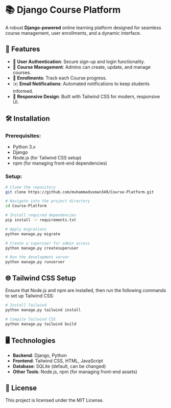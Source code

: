 # 📚 Django Course Platform

A robust **Django-powered** online learning platform designed for seamless course management, user enrollments, and a dynamic interface.

## 🚀 Features
- 🔐 **User Authentication**: Secure sign-up and login functionality.
- 📖 **Course Management**: Admins can create, update, and manage courses.
- 👥 **Enrollments**: Track each Course progress.
- ✉️ **Email Notifications**: Automated notifications to keep students informed.
- 🎨 **Responsive Design**: Built with Tailwind CSS for modern, responsive UI.

## 🛠️ Installation

### Prerequisites:
- Python 3.x
- Django
- Node.js (for Tailwind CSS setup)
- npm (for managing front-end dependencies)

### Setup:

```bash
# Clone the repository
git clone https://github.com/muhammadusman349/Course-Platform.git

# Navigate into the project directory
cd Course-Platform

# Install required dependencies
pip install -r requirements.txt

# Apply migrations
python manage.py migrate

# Create a superuser for admin access
python manage.py createsuperuser

# Run the development server
python manage.py runserver

```


## 🌐 Tailwind CSS Setup

Ensure that Node.js and npm are installed, then run the following commands to set up Tailwind CSS:

```bash
# Install Tailwind
python manage.py tailwind install

# Compile Tailwind CSS
python manage.py tailwind build

```
## 🖥️ Technologies
- **Backend**: Django, Python
- **Frontend**: Tailwind CSS, HTML, JavaScript
- **Database**: SQLite (default, can be changed)
- **Other Tools**: Node.js, npm (for managing front-end assets)

## 📜 License
This project is licensed under the MIT License.
